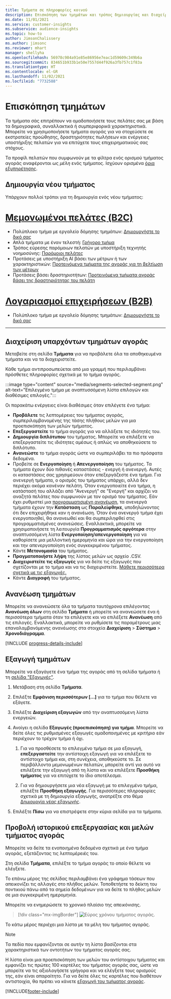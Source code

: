 ```yaml
---
title: Τμήματα σε πληροφορίες κοινού
description: Επισκόπηση των τμημάτων και τρόπος δημιουργίας και διαχείρισής τους.
ms.date: 11/01/2021
ms.service: customer-insights
ms.subservice: audience-insights
ms.topic: how-to
author: JimsonChalissery
ms.author: jimsonc
ms.reviewer: mhart
manager: shellyha
ms.openlocfilehash: 56978c984a91e85e86956e7eac1d59609c349b6a
ms.sourcegitcommit: 834651b933b1e50e7557d44f926a3fb757c1f83a
ms.translationtype: HT
ms.contentlocale: el-GR
ms.lasthandoff: 11/02/2021
ms.locfileid: "7732588"
---
```

# <a name="segments-overview"></a>Επισκόπηση τμημάτων

Τα τμήματα σάς επιτρέπουν να ομαδοποιήσετε τους πελάτες σας με βάση τα δημογραφικά, συναλλακτικά ή συμπεριφορικά χαρακτηριστικά. Μπορείτε να χρησιμοποιήσετε τμήματα αγοράς για να στοχεύσετε σε εκστρατείες προώθησης, δραστηριότητες πωλήσεων και ενέργειες υποστήριξης πελατών για να επιτύχετε τους επιχειρηματικούς σας στόχους.

Τα προφίλ πελατών που συμφωνούν με τα φίλτρα ενός ορισμού τμήματος αγοράς αναφέρονται ως *μέλη* ενός τμήματος. Ισχύουν ορισμένα [όρια εξυπηρέτησης](service-limits.md).

## <a name="create-a-new-segment"></a>Δημιουργία νέου τμήματος

Υπάρχουν πολλοί τρόποι για τη δημιουργία ενός νέου τμήματος: 

# <a name="individual-consumers-b-to-c"></a>[Μεμονωμένοι πελάτες (B2C)](#tab/b2c)

- Πολύπλοκο τμήμα με εργαλείο δόμησης τμημάτων: [Δημιουργήστε το δικό σας](segment-builder.md#create-a-new-segment) 
- Απλά τμήματα με έναν τελεστή: [Γρήγορο τμήμα](segment-builder.md#quick-segments) 
- Τρόπος εύρεσης παρόμοιων πελατών με υποστήριξη τεχνητής νοημοσύνης: [Παρόμοιοι πελάτες](find-similar-customer-segments.md) 
- Προτάσεις με υποστήριξη AI βάσει των μέτρων ή των χαρακτηριστικών: [Προτεινόμενα τμήματα της αγοράς για τη βελτίωση των μέτρων](suggested-segments.md) 
- Προτάσεις βάσει δραστηριοτήτων: [Προτεινόμενα τμήματα αγοράς βάσει της δραστηριότητας του πελάτη](suggested-segments-activity.md) 

# <a name="business-accounts-b-to-b"></a>[Λογαριασμοί επιχειρήσεων (B2B)](#tab/b2b)

- Πολύπλοκο τμήμα με εργαλείο δόμησης τμημάτων: [Δημιουργήστε το δικό σας](segment-builder.md#create-a-new-segment)

---

## <a name="manage-existing-segments"></a>Διαχείριση υπαρχόντων τμημάτων αγοράς

Μεταβείτε στη σελίδα **Τμήματα** για να προβάλετε όλα τα αποθηκευμένα τμήματα και να τα διαχειριστείτε.

Κάθε τμήμα αντιπροσωπεύεται από μια γραμμή που περιλαμβάνει πρόσθετες πληροφορίες σχετικά με το τμήμα αγοράς.

:::image type="content" source="media/segments-selected-segment.png" alt-text="Επιλεγμένο τμήμα με αναπτυσσόμενη λίστα επιλογών και διαθέσιμες επιλογές.":::

Οι παρακάτω ενέργειες είναι διαθέσιμες όταν επιλέγετε ένα τμήμα:

- **Προβάλετε** τις λεπτομέρειες του τμήματος αγοράς, συμπεριλαμβανομένης της τάσης πλήθους μελών για μια προεπισκόπηση των μελών τμήματος.
- **Επεξεργαστείτε** το τμήμα αγοράς για να αλλάξετε τις ιδιότητές του.
- **Δημιουργία διπλότυπου** του τμήματος. Μπορείτε να επιλέξετε να επεξεργαστείτε τις ιδιότητες αμέσως ή απλώς να αποθηκεύσετε το διπλότυπο.
- **Ανανεώστε** το τμήμα αγοράς ώστε να συμπεριλάβει τα πιο πρόσφατα δεδομένα.
- Προβείτε σε **Ενεργοποίηση** ή **Απενεργοποίηση** του τμήματος. Τα τμήματα έχουν δύο πιθανές καταστάσεις - ενεργή ή ανενεργή. Αυτές οι καταστάσεις σας χρησιμεύουν όταν επεξεργάζεστε ένα τμήμα. Για ανενεργή τμήματα, ο ορισμός του τμήματος υπάρχει, αλλά δεν περιέχει ακόμα κανέναν πελάτη. Όταν ενεργοποιείτε ένα τμήμα, η κατάστασή του αλλάζει από "Ανενεργή" σε "Ενεργή" και αρχίζει να αναζητά πελάτες που συμφωνούν με τον ορισμό του τμήματος. Εάν έχει ρυθμιστεί μια [προγραμματισμένη ανανέωση](system.md#schedule-tab), τα ανενεργά τμήματα έχουν την **Κατάσταση** ως **Παραλείφθηκε**, υποδηλώνοντας ότι δεν επιχειρήθηκε καν η ανανέωση. Όταν ένα ανενεργό τμήμα έχει ενεργοποιηθεί, θα ανανεωθεί και θα συμπεριληφθεί στις προγραμματισμένες ανανεώσεις.
  Εναλλακτικά, μπορείτε να χρησιμοποιήσετε τη λειτουργία **Προγραμματισμός αργότερα** στην αναπτυσσόμενη λίστα **Ενεργοποίηση/απενεργοποίηση** για να καθορίσετε μια μελλοντική ημερομηνία και ώρα για την ενεργοποίηση και την απενεργοποίηση ενός συγκεκριμένου τμήματος.
- Κάντε **Μετονομασία** του τμήματος.
- **Πραγματοποιήστε λήψη** της λίστας μελών ως αρχείο .CSV.
- **Διαχειριστείτε τις εξαγωγές** για να δείτε τις εξαγωγές που σχετίζονται με το τμήμα και να τις διαχειριστείτε. [Μάθετε περισσότερα σχετικά με τις εξαγωγές.](export-destinations.md)
- Κάντε **Διαγραφή** του τμήματος.

## <a name="refresh-segments"></a>Ανανέωση τμημάτων

Μπορείτε να ανανεώσετε όλα τα τμήματα ταυτόχρονα επιλέγοντας **Ανανέωση όλων** στη σελίδα **Τμήματα** ή μπορείτε να ανανεώσετε ένα ή περισσότερα τμήματα όταν τα επιλέγετε και να επιλέξετε **Ανανέωση** από τις επιλογές. Εναλλακτικά, μπορείτε να ρυθμίσετε τις παραμέτρους μιας επαναλαμβανόμενης ανανέωσης στα στοιχεία **Διαχείριση** > **Σύστημα** > **Χρονοδιάγραμμα**.

[!INCLUDE [progress-details-include](../includes/progress-details-pane.md)]

## <a name="export-segments"></a>Εξαγωγή τμημάτων

Μπορείτε να εξαγάγετε ένα τμήμα της αγοράς από τη σελίδα τμήματα ή τη [σελίδα "Εξαγωγές"](export-destinations.md). 

1. Μετάβαση στη σελίδα **Τμήματα**.

1. Επιλέξτε **Εμφάνιση περισσότερων [...]** για το τμήμα που θέλετε να εξάγετε.

1. Επιλέξτε **Διαχείριση εξαγωγών** από την αναπτυσσόμενη λίστα ενεργειών.

1. Ανοίγει η σελίδα **Εξαγωγές (προεπισκόπηση) για τμήμα**. Μπορείτε να δείτε όλες τις ρυθμισμένες εξαγωγές ομαδοποιημένες με κριτήριο εάν περιέχουν το τρέχον τμήμα ή όχι.

   1. Για να προσθέσετε το επιλεγμένο τμήμα σε μια εξαγωγή, **επεξεργαστείτε** την αντίστοιχη εξαγωγή για να επιλέξετε το αντίστοιχο τμήμα και, στη συνέχεια, αποθηκεύστε το. Σε περιβάλλοντα μεμονωμένων πελατών, μπορείτε αντί για αυτό να επιλέξετε την εξαγωγή από τη λίστα και να επιλέξετε **Προσθήκη τμήματος** για να επιτύχετε το ίδιο αποτέλεσμα.

   1. Για να δημιουργήσετε μια νέα εξαγωγή με το επιλεγμένο τμήμα, επιλέξτε **Προσθήκη εξαγωγής**. Για περισσότερες πληροφορίες σχετικά με τη δημιουργία εξαγωγής, ανατρέξτε στο θέμα [Δημιουργία νέας εξαγωγής](export-destinations.md#set-up-a-new-export).

1. Επιλέξτε **Πίσω** για να επιστρέψετε στην κύρια σελίδα για τα τμήματα.

## <a name="view-processing-history-and-segment-members"></a>Προβολή ιστορικού επεξεργασίας και μελών τμήματος αγοράς

Μπορείτε να δείτε τα ενοποιημένα δεδομένα σχετικά με ένα τμήμα αγοράς, εξετάζοντας τις λεπτομέρειές του.

Στη σελίδα **Τμήματα**, επιλέξτε το τμήμα αγοράς το οποίο θέλετε να ελέγξετε.

Το επάνω μέρος της σελίδας περιλαμβάνει ένα γράφημα τάσεων που απεικονίζει τις αλλαγές στο πλήθος μελών. Τοποθετήστε το δείκτη του ποντικιού πάνω από τα σημεία δεδομένων για να δείτε το πλήθος μελών σε μια συγκεκριμένη ημερομηνία.

Μπορείτε να ενημερώσετε το χρονικό πλαίσιο της απεικόνισης.

> [!div class="mx-imgBorder"]
> ![Εύρος χρόνου τμήματος αγοράς.](media/segment-time-range.png "Εύρος χρόνου τμήματος αγοράς")

Το κάτω μέρος περιέχει μια λίστα με τα μέλη του τμήματος αγοράς.

> [!NOTE]
> Τα πεδία που εμφανίζονται σε αυτήν τη λίστα βασίζονται στα χαρακτηριστικά των οντοτήτων του τμήματος αγοράς σας.
>
>Η λίστα είναι μια προεπισκόπηση των μελών του αντίστοιχου τμήματος και εμφανίζει τις πρώτες 100 καρτέλες του τμήματος αγοράς σας, ώστε να μπορείτε να τις αξιολογήσετε γρήγορα και να ελέγξετε τους ορισμούς της, εάν είναι απαραίτητο. Για να δείτε όλες τις καρτέλες που διαθέτουν αντιστοιχία, θα πρέπει να κάνετε [εξαγωγή του τμήματος αγοράς](export-destinations.md).


[!INCLUDE[footer-include](../includes/footer-banner.md)] 
